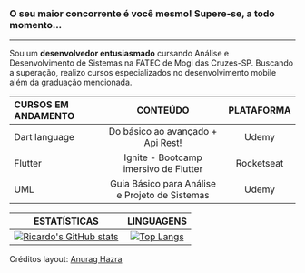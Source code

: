 ### O seu maior concorrente é você mesmo! Supere-se, a todo momento...

---
Sou um __desenvolvedor entusiasmado__ cursando Análise e Desenvolvimento de Sistemas na FATEC de Mogi das Cruzes-SP.
Buscando a superação, realizo cursos especializados no desenvolvimento mobile além da graduação mencionada.

CURSOS EM ANDAMENTO | CONTEÚDO | PLATAFORMA
:-------------------|:---------:|:----------:
Dart language | Do básico ao avançado + Api Rest! | Udemy
Flutter | Ignite - Bootcamp imersivo de Flutter | Rocketseat
UML | Guia Básico para Análise e Projeto de Sistemas | Udemy

ESTATÍSTICAS | LINGUAGENS
:--------------------:| :----------:
[![Ricardo's GitHub stats](https://github-readme-stats.vercel.app/api?username=rcdo-dev&hide=contribs&count_private=true&show_icons=true&theme=chartreuse-dark)](https://github.com/anuraghazra/github-readme-stats) | [![Top Langs](https://github-readme-stats.vercel.app/api/top-langs/?username=rcdo-dev&layout=compact&theme=chartreuse-dark)](https://github.com/rcdo-dev/github-readme-stats)

Créditos layout: [Anurag Hazra](https://github.com/anuraghazra/github-readme-stats)